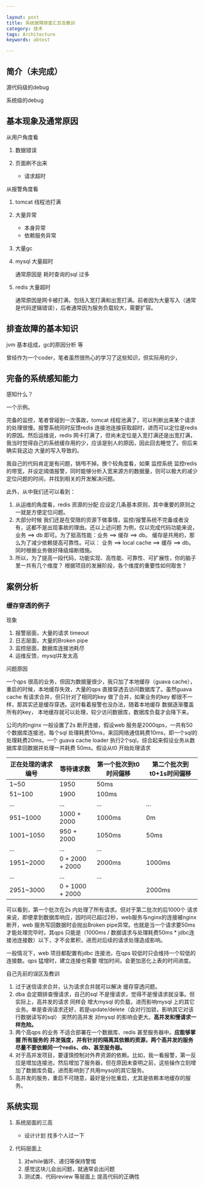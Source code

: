```yaml
---

layout: post
title: 系统故障排查汇总及教训
category: 技术
tags: Architecture
keywords: abtest

---
```


## 简介（未完成）

源代码级的debug

系统级的debug

## 基本现象及通常原因

从用户角度看

1. 数据错误
2. 页面刷不出来

	* 请求超时

从报警角度看

1. tomcat 线程池打满
2. 大量异常

	* 本身异常
	* 依赖服务异常

3. 大量gc
4. mysql 大量超时

	通常原因是 耗时查询的sql 过多
5. redis 大量超时

	通常原因是网卡被打满，包括入宽打满和出宽打满。前者因为大量写入（通常是代码逻辑错误），后者通常因为服务负载较大，需要扩容。

## 排查故障的基本知识

jvm 基本组成，gc的原因分析 等

曾经作为一个coder，笔者虽然很热心的学习了这些知识，但实际用的少，

## 完备的系统感知能力

感知什么？



一个示例。

完备的监控，笔者曾碰到一次事故，tomcat 线程池满了，可以判断出来某个请求的处理很慢。报警系统同时反馈redis 连接池连接获取超时，进而可以定位是redis 的原因。然后运维说，redis 网卡打满了，但尚未定位是入宽打满还是出宽打满，我当时觉得自己的系统缓存用的少，应该是别人的原因，因此回去睡觉了。但后来 确实我这边 大量的写入导致的。

我自己的代码肯定是有问题，锅甩不掉。换个较角度看，如果 监控系统 监控redis 的带宽，并设定阈值报警，同时能够分析入宽来源方的数据量，则可以极大的减少定位问题的时间，并找到相关的开发解决问题。

此外，从中我们还可以看到：

1. 从运维的角度看，redis 资源的分配 应设定几条基本原则，其中重要的原则之一就是方便定位问题。
2. 大部分时候 我们还是在受限的资源下做事情，监控/报警系统不完备或者没有，这都不是出现事故的理由。还以上述问题 为例，仅以完成代码功能来说，业务 ==> db 即可。为了挺高性能：业务 ==> 缓存 ==> db。 缓存是共用的，那么为了减少依赖提高可靠性。可以： 业务 ==> local cache ==> 缓存 ==> db。 同时根据业务做好降级熔断措施。
3. 所以，为了提高一段代码，功能实现、高性能、可靠性、可扩展性，你的脑子里一共有几个维度？ 根据项目的发展阶段，各个维度的重要性如何取舍？

## 案例分析

### 缓存穿透的例子

现象

1. 报警层面，大量的请求 timeout
2. 日志层面，大量的Broken pipe
3. 监控层面，数据库连接池耗尽
4. 运维反馈，mysql并发太高

问题原因

一个qps 很高的业务，但因为数据量很少，我只加了本地缓存（guava cache），重启的时候，本地缓存失效，大量的qps 直接穿透去访问数据库了。虽然guava cache 有请求合并，但只针对了相同的key 做了合并，如果业务的key 都很不一样，那其实还是缓存穿透。这时看着报警也没办法，随着本地缓存 数据逐渐覆盖所有的key， 本地缓存就可以处理，较少访问数据库，数据库负载才会降下来。

公司内的nginx 一般设置了2s 断开连接，假设web 服务是2000qps，一共有50个数据库连接池，每个sql 处理耗费10ms，来回网络通信耗费10ms，即一个sql的处理耗费20ms，一个 guava cache loader 执行2个sql，综合起来假设业务从数据库拿回数据并处理一共耗费 50ms。假设从t0 开始处理请求

|正在处理的请求编号|等待请求数|第一个批次到t0时间偏移|第二个批次到t0+1s时间偏移|
|---|---|---|---|
|1~50|1950|50ms||
|51~100|1900|100ms||
|...|...|...|...|
|951~1000|1000 + 2000|1000ms|0m|
|1001~1050|950 + 2000 |1050ms|50ms|
|...|...|...|
|1951~2000|0 + 2000 + 2000|2000ms|1000ms|
|...|...|...|
|2951~3000|0 + 1000 + 2000||2000ms|

可以看到，第一个批次在2s 内处理了所有请求。但对于第二批次的后1000个 请求来说，即便拿到数据库响应，因时间已超过2秒，web服务与nginx的连接被nginx 断开，web 服务写回数据时会抛出Broken pipe异常。也就是当一个请求要50ms 才能处理完毕时，其qps 只能是（1000ms / 数据请求与处理耗费50ms * jdbc连接池连接数）以下，才不会累积，进而对后续的请求处理造成影响。

一般情况下，web 项目都配置有jdbc 连接池，在qps 较低时只会维持一个较低的连接数。qps 猛增时，建立连接也需要 增加时间，会更加恶化上表的时间进度。

自己先前的误区及教训

1. 过于迷信请求合并，认为请求合并就可以解决 缓存穿透问题。
2. dba 会定期排查慢请求，自己的sql 不是慢请求，觉得不是慢请求就没事。但实际上，高并发的请求 同样会 增大mysql 的负载，进而影响mysql 上的其它业务。单是查询请求还好，若是update/delete（会对行加锁，影响其它对该行数据读写的sql） 突然的高并发 对mysql 的影响会更大。**高并发和慢请求一样危险。**
3. 两个高qps 的业务 不适合部署在一个数据库、redis 甚至服务器中。**应能够掌握 所有服务的 并发强度，并有针对的隔离其依赖的资源，两个高并发的服务 尽量不要依赖同一个redis、db、甚至服务器。**
4. 对于高并发项目，要谨慎控制对外界资源的依赖。比如，我一看报警，第一反应是增加连接池，然后增加了服务器，但在原因未查明之前，这些操作立刻增加了数据库负载，进而影响到了共用mysql的其它服务。
5. 高并发的服务，重启不可随意，最好是分批重启，尤其是依赖本地缓存的服务。

## 系统实现

1. 系统层面的三高

	* 设计计划 找多个人过一下
2. 代码层面上

	1. 对while循环、递归等保持警惕
	2. 感觉这块儿会出问题，就通常会出问题
	3. 测试类、代码review 等层面上 提高代码的正确性
